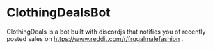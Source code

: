 # ClothingDealsBot
ClothingDeals is a bot built with discordjs that notifies you of recently posted sales on https://www.reddit.com/r/frugalmalefashion .
